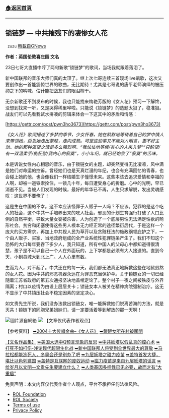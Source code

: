 ###  [:house:返回首頁](https://github.com/ourhimalayas/txt)
---


## 锁链梦 &#8212; 中共摧残下的凄惨女人花
` zuzu` [轉載自GNews](https://gnews.org/zh-hans/2061231/)

**作者：英国伦敦喜庄园 文名**

23日七哥大直播中哼了两句新歌“锁链梦”的歌词，当场我就跟着落泪了。

新中国联邦的音乐大师们真的太顶了。继上次七哥连续三首现场live飙歌，这次又要创作出一首能震惊世界的歌曲，无比期待！尤其是七哥说的唐平老师演绎的被压抑之下的呐喊，估计能把战友们的眼泪榨干。

无奈新歌还不到发布的时候，我也只能找来梅艳芳版的《女人花》预习一下解馋，没想到找来一听，又是哭得稀里哗啦。只能说《锁链梦》的选题太狠了，稳准狠。战友们可以先看我试水拼凑的剪辑来体会一下这其中的矛盾和情感：

[https://gettr.com/post/pwn3ho3673](https://gettr.com/post/pwn3ho3673)

*《女人花》歌词描述了多梦的季节，少女怀春，她在默默地等待着自己的梦中情人来带领她，启发她走出蒙昧，走向成熟。可是这些事又不能对人明言，更不好主动。她的那种渴望之情是多么强烈啊。“我怯怯地等候/有心的人来入梦”“只盼望/有一双温柔手/能抚慰/我内心的寂寞”，小小年纪，就已经饱尝了“寂寞”的苦味。*

本是诉说女性内心相思的音乐，由于锁链女的主题，却突然变得无比凄凉，风中满是她们对命运的控诉。曾经她们也是天真烂漫的年纪，也会有充满回忆的青春，也会碰上她的他，也会像我们一样结婚生子憧憬未来。这些本该去追求爱情和幸福的人啊，却被一道铁索拴住，一锁几十年，每日遭受身心的折磨。心中的光明，早已消逝不见。当被人们发现的时候，最好的年华已不再，人生只求解脱，发出灵魂感叹：这世界不要俺了！

这是生在中国的不幸。这不幸应该怪罪于人贩子一人吗？不应该。犯罪的是这个吃人的社会，这个中共一手培养出来的吃人社会。邪恶的计划生育强行打破了人口比例的自然平衡，导致大量女婴被杀害，人为创造了一个底层男性无法满足性欲的畸形社会。贫穷和闭塞使得这些男人根本无力经正常的途径繁衍后代，于是这样一个庞大的买方需求，再加上中共视人民为草芥以及贪赃枉法的施政纲领庇护之下，一个由人贩子、买家、当地政府组成的全产业系统性犯罪链条产生了。我们不知这个恐怖的大口每年要吞下多少人，我只知道，所有中国人的父母心中都知道得很清楚，孩子是不可以自己一个人在外面玩的，上下学都是必须有大人接送的。直到今天，小到县城大到北上广。人人心里有数。

生而为人，对不起了。中共还在的每一天，我们都无法真正地解救这些在地狱煎熬的女人花。因为中共的邪恶机器永远在为罪恶充当保护伞。关于锁链女的一切已经随着江苏省政府的第五次通报坚决地盖棺定论了。整个村子一夜之间被铁皮与外界隔离；村口以疫情为由设上层层关卡；锁链女本人被关在精神病院强制治疗。这无不显示了中共镇压社会不稳定因素的坚定决心。

如文贵先生所说，我们没办法救出锁链女，唯一能解救她们脱离苦海的方法，就是灭共！锁链下的同胞兄弟姐妹们，请一定要活着等到解放的那一天啊！

![](https://assets.gnews.org/wp-content/uploads/2022/02/4a67ac16f949a6f043121d3cc1cbf40d.jpg)圖片源自網絡
![](https://assets.gnews.org/wp-content/uploads/2022/02/6083aab16a2b32026505a09b2cf8e612.png)
【文章仅代表作者观点】

【参考资料】
[➥2004十大传唱金曲–《女人花》](https://news.sohu.com/s2004/7101/s223327870.shtml)
[➥鎖鏈女所在村被圍閉](https://gnews.org/zh-hant/2034555/)

[【文名作品集】](https://gnews.org/zh-hans/author/zuzu/)
[➥美国大选中Q预言现象的反思](https://gnews.org/zh-hans/804872/)
[➥中共妖塔以假乱真的控心术](https://gnews.org/zh-hans/881662/)
[➥打死不如打伤-浅论现代超限生化战](https://gnews.org/zh-hans/947979/)
[➥新中国联邦人将受到全世界最大的尊敬](https://gnews.org/zh-hans/1203395/)
[➥马拉松都能冻死人，冬奥会还是别办了吧](https://gnews.org/zh-hans/1269660/)
[➥九层妖塔之磁力疫苗](https://gnews.org/zh-hans/1352162/)
[➥盖特首发大捷，堪比以色列建国](https://gnews.org/zh-hans/1372506/)
[➥盖特是互联网的废奴运动](https://gnews.org/zh-hans/1441238/)
[➥磁力疫苗是来自九层妖塔的谣言](https://gnews.org/zh-hans/1469891/)
[➥给岁月以文明—文贵先生要建立什么？](https://gnews.org/zh-hans/1496422/)
[➥人类基因多样性已无必要，故而才有“大重启”](https://gnews.org/zh-hans/1498457/)

 

免责声明：本文内容仅代表作者个人观点，平台不承担任何法律风险。

- [ROL Foundation](https://rolfoundation.org/)
- [ROL Society](https://rolsociety.org/)
- [Terms of use](https://gnews.org/terms-of-use-3/)
- [Privacy Policy](https://gnews.org/privacy-policy/)
